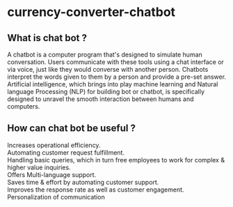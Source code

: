 # currency-converter-chatbot
## What is chat bot ?
A chatbot is a computer program that's designed to simulate human conversation. Users communicate with these tools using a chat interface or via voice, just like they would converse with another person. Chatbots interpret the words given to them by a person and provide a pre-set answer.  
Artificial intelligence, which brings into play machine learning and Natural language Processing (NLP) for building bot or chatbot, is specifically designed to unravel the smooth interaction between humans and computers.

## How can chat bot be useful ?  
  Increases operational efficiency.  
  Automating customer request fulfillment.  
  Handling basic queries, which in turn free employees to work for complex & higher value inquiries.  
  Offers Multi-language support.  
  Saves time & effort by automating customer support.  
  Improves the response rate as well as customer engagement.  
  Personalization of communication  
  

